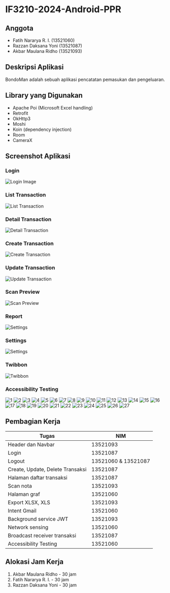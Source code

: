 # IF3210-2024-Android-PPR

## Anggota

- Fatih Nararya R. I. (13521060)
- Razzan Daksana Yoni (13521087)
- Akbar Maulana Ridho (13521093)

## Deskripsi Aplikasi

BondoMan adalah sebuah aplikasi pencatatan pemasukan dan pengeluaran.

## Library yang Digunakan

- Apache Poi (Microsoft Excel handling)
- Retrofit
- OkHttp3
- Moshi
- Koin (dependency injection)
- Room
- CameraX

## Screenshot Aplikasi

### Login

![Login Image](./images/login.jpg)

### List Transaction

![List Transaction](./images/list_transaction.jpg)

### Detail Transaction

![Detail Transaction](./images/detail_transaction.jpg)

### Create Transaction

![Create Transaction](./images/create_transaction.jpg)

### Update Transaction

![Update Transaction](./images/update_transaction.jpg)

### Scan Preview

![Scan Preview](./images/scan_preview.jpg)

### Report

![Settings](./images/report.png)

### Settings

![Settings](./images/settings.jpg)

### Twibbon

![Twibbon](./images/twibbon.jpg)

### Accessibility Testing

![1](./images/accessibility-scan/1.jpg)
![2](./images/accessibility-scan/2.jpg)
![3](./images/accessibility-scan/3.jpg)
![4](./images/accessibility-scan/4.jpg)
![5](./images/accessibility-scan/5.jpg)
![6](./images/accessibility-scan/6.jpg)
![7](./images/accessibility-scan/7.jpg)
![8](./images/accessibility-scan/8.jpg)
![9](./images/accessibility-scan/9.jpg)
![10](./images/accessibility-scan/10.jpg)
![11](./images/accessibility-scan/11.jpg)
![12](./images/accessibility-scan/12.jpg)
![13](./images/accessibility-scan/13.jpg)
![14](./images/accessibility-scan/14.jpg)
![15](./images/accessibility-scan/15.jpg)
![16](./images/accessibility-scan/16.jpg)
![17](./images/accessibility-scan/17.jpg)
![18](./images/accessibility-scan/18.jpg)
![19](./images/accessibility-scan/19.jpg)
![20](./images/accessibility-scan/20.jpg)
![21](./images/accessibility-scan/21.jpg)
![22](./images/accessibility-scan/22.jpg)
![23](./images/accessibility-scan/23.jpg)
![24](./images/accessibility-scan/24.jpg)
![25](./images/accessibility-scan/25.jpg)
![26](./images/accessibility-scan/26.jpg)
![27](./images/accessibility-scan/27.jpg)





## Pembagian Kerja

| Tugas                            | NIM                 |
|----------------------------------|---------------------| 
| Header dan Navbar                | 13521093            |
| Login                            | 13521087            |
| Logout                           | 13521060 & 13521087 |
| Create, Update, Delete Transaksi | 13521087            |
| Halaman daftar transaksi         | 13521087            |
| Scan nota                        | 13521093            |
| Halaman graf                     | 13521060            |
| Export XLSX, XLS                 | 13521093            |
| Intent Gmail                     | 13521060            |
| Background service JWT           | 13521093            |
| Network sensing                  | 13521060            |
| Broadcast receiver transaksi     | 13521087            |
| Accessibility Testing            | 13521060            |

## Alokasi Jam Kerja

1. Akbar Maulana Ridho - 30 jam
2. Fatih Nararya R. I. - 30 jam
3. Razzan Daksana Yoni - 30 jam
